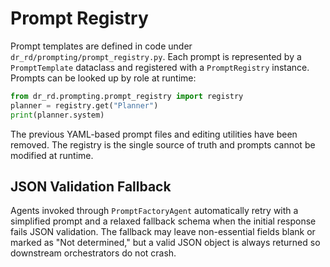 # Prompt Registry

Prompt templates are defined in code under `dr_rd/prompting/prompt_registry.py`.
Each prompt is represented by a `PromptTemplate` dataclass and registered with a
`PromptRegistry` instance. Prompts can be looked up by role at runtime:

```python
from dr_rd.prompting.prompt_registry import registry
planner = registry.get("Planner")
print(planner.system)
```

The previous YAML-based prompt files and editing utilities have been removed.
The registry is the single source of truth and prompts cannot be modified at
runtime.

## JSON Validation Fallback

Agents invoked through `PromptFactoryAgent` automatically retry with a
simplified prompt and a relaxed fallback schema when the initial response fails
JSON validation.  The fallback may leave non-essential fields blank or marked as
"Not determined," but a valid JSON object is always returned so downstream
orchestrators do not crash.
